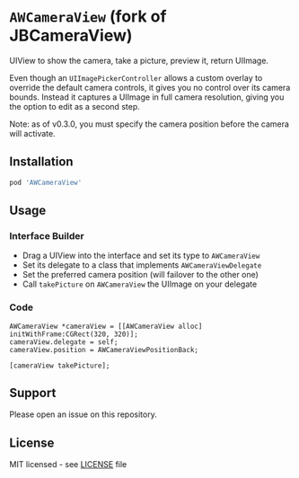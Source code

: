 # `AWCameraView` (fork of JBCameraView)

UIView to show the camera, take a picture, preview it, return UIImage.

Even though an `UIImagePickerController` allows a custom overlay to override the
default camera controls, it gives you no control over its camera bounds. Instead
it captures a UIImage in full camera resolution, giving you the option to edit
as a second step.

Note: as of v0.3.0, you must specify the camera position before the camera will
activate.

## Installation

```ruby
pod 'AWCameraView'
```

## Usage

### Interface Builder

* Drag a UIView into the interface and set its type to `AWCameraView`
* Set its delegate to a class that implements `AWCameraViewDelegate`
* Set the preferred camera position (will failover to the other one)
* Call `takePicture` on `AWCameraView` the UIImage on your delegate

### Code

```objc
AWCameraView *cameraView = [[AWCameraView alloc] initWithFrame:CGRect(320, 320)];
cameraView.delegate = self;
cameraView.position = AWCameraViewPositionBack;

[cameraView takePicture];
```

## Support

Please open an issue on this repository.

## License

MIT licensed - see [LICENSE](LICENSE) file
